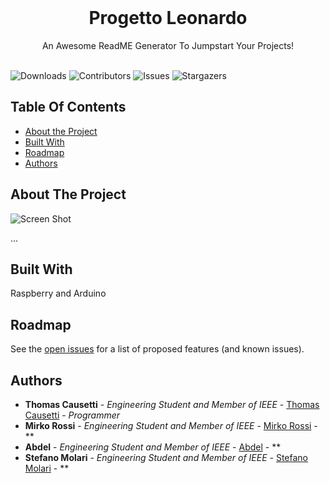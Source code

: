 <br/>
<p align="center">
  <h1 align="center">Progetto Leonardo</h1>

  <p align="center">
    An Awesome ReadME Generator To Jumpstart Your Projects!
    <br/>
    <br/>
  </p>
</p>

![Downloads](https://img.shields.io/github/downloads/STB1019/Progetto_Leonardo/total) ![Contributors](https://img.shields.io/github/contributors/STB1019/Progetto_Leonardo?color=dark-green)  ![Issues](https://img.shields.io/github/issues/STB1019/Progetto_Leonardo) ![Stargazers](https://img.shields.io/github/stars/STB1019/Progetto_Leonardo?style=social)

## Table Of Contents

* [About the Project](#about-the-project)
* [Built With](#built-with)
* [Roadmap](#roadmap)
* [Authors](#authors)

## About The Project

![Screen Shot](images/screenshot.png)

...

## Built With

Raspberry and Arduino

## Roadmap

See the [open issues](https://github.com/TTT357C/Progetto_Leonardo/issues) for a list of proposed features (and known issues).


## Authors

* **Thomas Causetti** - *Engineering Student and Member of IEEE* - [Thomas Causetti](https://github.com/TTT357C/) - *Programmer*
* **Mirko Rossi** - *Engineering Student and Member of IEEE* - [Mirko Rossi]() - **
* **Abdel** - *Engineering Student and Member of IEEE* - [Abdel]() - **
* **Stefano Molari** - *Engineering Student and Member of IEEE* - [Stefano Molari]() - **
